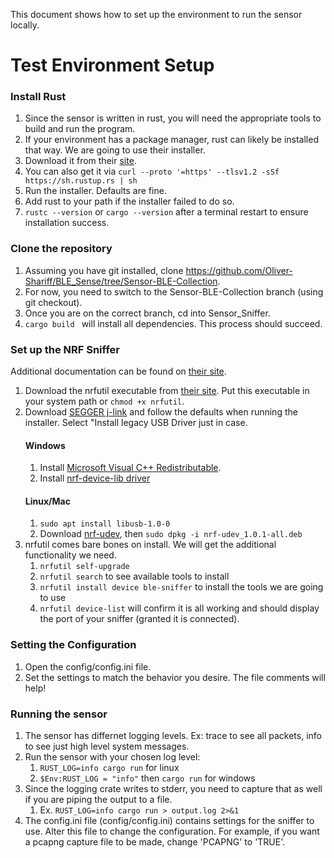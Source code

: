 This document shows how to set up the environment to run the sensor locally.

# Test Environment Setup
### Install Rust
1. Since the sensor is written in rust, you will need the appropriate tools to build and run the program.
2. If your environment has a package manager, rust can likely be installed that way. We are going to use their installer. 
3. Download it from their [site](https://www.rust-lang.org/tools/install).
4. You can also get it via `curl --proto '=https' --tlsv1.2 -sSf https://sh.rustup.rs | sh`
5. Run the installer. Defaults are fine.
6. Add rust to your path if the installer failed to do so.
7. `rustc --version` or `cargo --version` after a terminal restart to ensure installation success.

### Clone the repository
1. Assuming you have git installed, clone https://github.com/Oliver-Shariff/BLE_Sense/tree/Sensor-BLE-Collection.
2. For now, you need to switch to the Sensor-BLE-Collection branch (using git checkout).
3. Once you are on the correct branch, cd into Sensor_Sniffer.
4. `cargo build ` will install all dependencies. This process should succeed.

### Set up the NRF Sniffer
Additional documentation can be found on [their site](https://docs.nordicsemi.com/bundle/nrfutil/page/README.html).
1. Download the nrfutil executable from [their site](https://www.nordicsemi.com/Products/Development-tools/nRF-Util/Download#infotabs). Put this executable in your system path or `chmod +x nrfutil`.
2. Download [SEGGER j-link](https://www.segger.com/downloads/jlink/#J-LinkSoftwareAndDocumentationPack) and follow the defaults when running the installer. Select "Install legacy USB Driver just in case. 
   #### Windows
   1.  Install [Microsoft Visual C++ Redistributable](https://learn.microsoft.com/en-us/cpp/windows/latest-supported-vc-redist?view=msvc-170#visual-studio-2015-2017-2019-and-2022).
   1. Install [nrf-device-lib driver](https://github.com/NordicSemiconductor/pc-nrfconnect-launcher/blob/main/build/drivers/nrf-device-lib-driver-installer.exe)
   #### Linux/Mac
   1. `sudo apt install libusb-1.0-0`
   1. Download [nrf-udev](https://github.com/NordicSemiconductor/nrf-udev), then `sudo dpkg -i nrf-udev_1.0.1-all.deb`
1. nrfutil comes bare bones on install. We will get the additional functionality we need.
   1. `nrfutil self-upgrade`
   2. `nrfutil search` to see available tools to install
   3. `nrfutil install device ble-sniffer` to install the tools we are going to use
   4. `nrfutil device-list` will confirm it is all working and should display the port of your sniffer (granted it is connected).

### Setting the Configuration
1. Open the config/config.ini file.
1. Set the settings to match the behavior you desire. The file comments will help!

### Running the sensor
1. The sensor has differnet logging levels. Ex: trace to see all packets, info to see just high level system messages.
1. Run the sensor with your chosen log level: 
   1. `RUST_LOG=info cargo run` for linux
   2. `$Env:RUST_LOG = "info"` then `cargo run` for windows
2. Since the logging crate writes to stderr, you need to capture that as well if you are piping the output to a file.
   1. Ex. `RUST_LOG=info cargo run > output.log 2>&1` 
3. The config.ini file (config/config.ini) contains settings for the sniffer to use. Alter this file to change the configuration. For example, if you want a pcapng capture file to be made, change 'PCAPNG' to 'TRUE'.  




